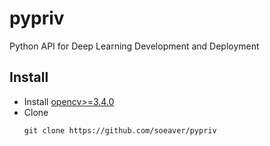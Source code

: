 # pypriv
Python API for Deep Learning Development and Deployment



## Install
* Install [opencv>=3.4.0](https://opencv.org/)
* Clone
  ```
  git clone https://github.com/soeaver/pypriv
  ```

